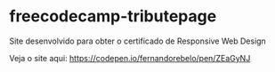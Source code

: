 # freecodecamp-tributepage
Site desenvolvido para obter o certificado de Responsive Web Design

Veja o site aqui: https://codepen.io/fernandorebelo/pen/ZEaGyNJ
